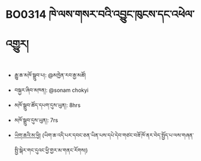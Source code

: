 # BO0314 ཁེ་ལས་གསར་བའི་འབྱུང་ཁུངས་དང་འཕེལ་འགྱུར།
- རྒྱུ་ཆ་མཁོ་སྒྲུབ་པ།: @མཁྱེན་རབ་རྒྱ་མཚོ།
- བསྐྱར་ཞིབ་མཁན།: @sonam chokyi
- མཁོ་སྒྲུབ་ཚོད་དཔག་དུས་ཡུན།: 8hrs
- མཁོ་སྒྲུབ་དུས་ཡུན།: 7rs
- [ཡིག་ཆའི་མ་ཕྱི།](https://github.com/MonlamAI/BO0314/releases/download/314/default.pdf)
(ཡིག་ཆ་འདི་པར་དབང་ཅན་ཡིན་པས་དཔེ་དེབ་གཙང་བཟོ་ཁོ་ནར་བེད་སྤྱོད་པ་ལས་གཞན་སྤྱི་སྒེར་གང་དུའང་ཕྱི་གྱར་མ་གནང་རོགས།)
